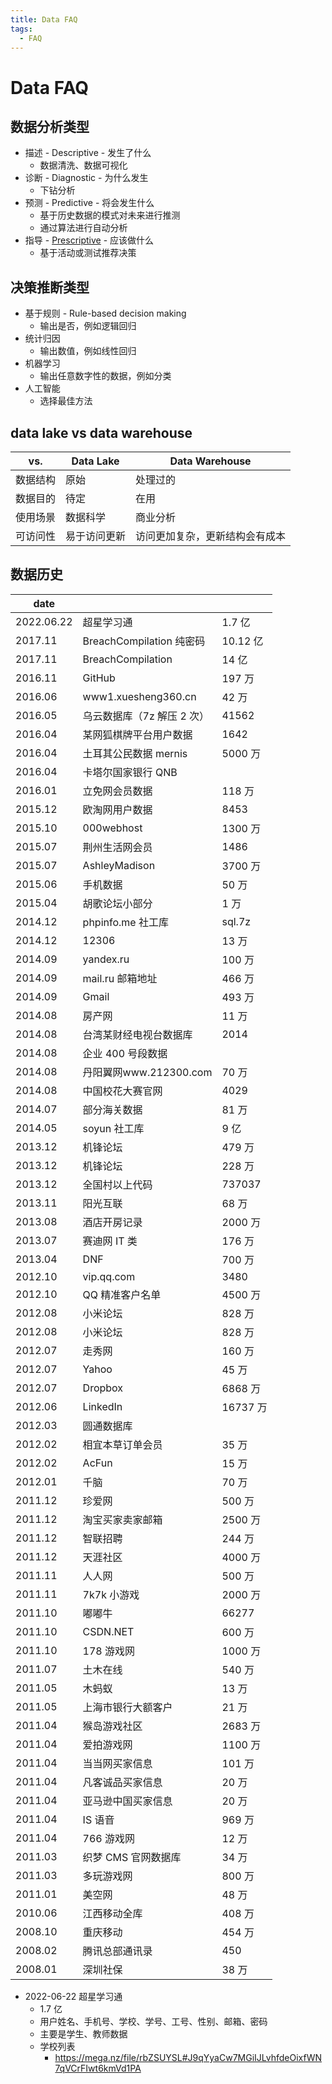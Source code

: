 ```yaml
---
title: Data FAQ
tags:
  - FAQ
---
```


# Data FAQ

## 数据分析类型

- 描述 - Descriptive - 发生了什么
  - 数据清洗、数据可视化
- 诊断 - Diagnostic - 为什么发生
  - 下钻分析
- 预测 - Predictive - 将会发生什么
  - 基于历史数据的模式对未来进行推测
  - 通过算法进行自动分析
- 指导 - [Prescriptive](https://en.wikipedia.org/wiki/Prescriptive_analytics) - 应该做什么
  - 基于活动或测试推荐决策

## 决策推断类型

- 基于规则 - Rule-based decision making
  - 输出是否，例如逻辑回归
- 统计归因
  - 输出数值，例如线性回归
- 机器学习
  - 输出任意数字性的数据，例如分类
- 人工智能
  - 选择最佳方法

## data lake vs data warehouse

| vs.      | Data Lake    | Data Warehouse                 |
| -------- | ------------ | ------------------------------ |
| 数据结构 | 原始         | 处理过的                       |
| 数据目的 | 待定         | 在用                           |
| 使用场景 | 数据科学     | 商业分析                       |
| 可访问性 | 易于访问更新 | 访问更加复杂，更新结构会有成本 |

## 数据历史

| date       |                            |          |
| ---------- | -------------------------- | -------- |
| 2022.06.22 | 超星学习通                 | 1.7 亿   |
| 2017.11    | BreachCompilation 纯密码   | 10.12 亿 |
| 2017.11    | BreachCompilation          | 14 亿    |
| 2016.11    | GitHub                     | 197 万   |
| 2016.06    | www1.xuesheng360.cn        | 42 万    |
| 2016.05    | 乌云数据库（7z 解压 2 次） | 41562    |
| 2016.04    | 某网狐棋牌平台用户数据     | 1642     |
| 2016.04    | 土耳其公民数据 mernis      | 5000 万  |
| 2016.04    | 卡塔尔国家银行 QNB         |
| 2016.01    | 立免网会员数据             | 118 万   |
| 2015.12    | 欧淘网用户数据             | 8453     |
| 2015.10    | 000webhost                 | 1300 万  |
| 2015.07    | 荆州生活网会员             | 1486     |
| 2015.07    | AshleyMadison              | 3700 万  |
| 2015.06    | 手机数据                   | 50 万    |
| 2015.04    | 胡歌论坛小部分             | 1 万     |
| 2014.12    | phpinfo.me 社工库          | sql.7z   |
| 2014.12    | 12306                      | 13 万    |
| 2014.09    | yandex.ru                  | 100 万   |
| 2014.09    | mail.ru 邮箱地址           | 466 万   |
| 2014.09    | Gmail                      | 493 万   |
| 2014.08    | 房产网                     | 11 万    |
| 2014.08    | 台湾某财经电视台数据库     | 2014     |
| 2014.08    | 企业 400 号段数据          |
| 2014.08    | 丹阳翼网www.212300.com     | 70 万    |
| 2014.08    | 中国校花大赛官网           | 4029     |
| 2014.07    | 部分海关数据               | 81 万    |
| 2014.05    | soyun 社工库               | 9 亿     |
| 2013.12    | 机锋论坛                   | 479 万   |
| 2013.12    | 机锋论坛                   | 228 万   |
| 2013.12    | 全国村以上代码             | 737037   |
| 2013.11    | 阳光互联                   | 68 万    |
| 2013.08    | 酒店开房记录               | 2000 万  |
| 2013.07    | 赛迪网 IT 类               | 176 万   |
| 2013.04    | DNF                        | 700 万   |
| 2012.10    | vip.qq.com                 | 3480     |
| 2012.10    | QQ 精准客户名单            | 4500 万  |
| 2012.08    | 小米论坛                   | 828 万   |
| 2012.08    | 小米论坛                   | 828 万   |
| 2012.07    | 走秀网                     | 160 万   |
| 2012.07    | Yahoo                      | 45 万    |
| 2012.07    | Dropbox                    | 6868 万  |
| 2012.06    | LinkedIn                   | 16737 万 |
| 2012.03    | 圆通数据库                 |
| 2012.02    | 相宜本草订单会员           | 35 万    |
| 2012.02    | AcFun                      | 15 万    |
| 2012.01    | 千脑                       | 70 万    |
| 2011.12    | 珍爱网                     | 500 万   |
| 2011.12    | 淘宝买家卖家邮箱           | 2500 万  |
| 2011.12    | 智联招聘                   | 244 万   |
| 2011.12    | 天涯社区                   | 4000 万  |
| 2011.11    | 人人网                     | 500 万   |
| 2011.11    | 7k7k 小游戏                | 2000 万  |
| 2011.10    | 嘟嘟牛                     | 66277    |
| 2011.10    | CSDN.NET                   | 600 万   |
| 2011.10    | 178 游戏网                 | 1000 万  |
| 2011.07    | 土木在线                   | 540 万   |
| 2011.05    | 木蚂蚁                     | 13 万    |
| 2011.05    | 上海市银行大额客户         | 21 万    |
| 2011.04    | 猴岛游戏社区               | 2683 万  |
| 2011.04    | 爱拍游戏网                 | 1100 万  |
| 2011.04    | 当当网买家信息             | 101 万   |
| 2011.04    | 凡客诚品买家信息           | 20 万    |
| 2011.04    | 亚马逊中国买家信息         | 20 万    |
| 2011.04    | IS 语音                    | 969 万   |
| 2011.04    | 766 游戏网                 | 12 万    |
| 2011.03    | 织梦 CMS 官网数据库        | 34 万    |
| 2011.03    | 多玩游戏网                 | 800 万   |
| 2011.01    | 美空网                     | 48 万    |
| 2010.06    | 江西移动全库               | 408 万   |
| 2008.10    | 重庆移动                   | 454 万   |
| 2008.02    | 腾讯总部通讯录             | 450      |
| 2008.01    | 深圳社保                   | 38 万    |

- 2022-06-22 超星学习通
  - 1.7 亿
  - 用户姓名、手机号、学校、学号、工号、性别、邮箱、密码
  - 主要是学生、教师数据
  - 学校列表
    - https://mega.nz/file/rbZSUYSL#J9qYyaCw7MGiIJLvhfdeOixfWN7qVCrFIwt6kmVd1PA
